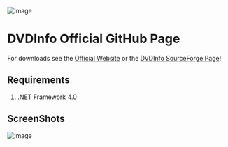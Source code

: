 ![image](https://github.com/user-attachments/assets/4f785210-38f0-4162-a15e-6f284515e159)

# DVDInfo Official GitHub Page

For downloads see the [Official Website](https://hdvdinfo.sourceforge.io/) or the [DVDInfo SourceForge Page](https://sourceforge.net/projects/hdvdinfo/)!

## Requirements
1. .NET Framework 4.0

## ScreenShots

![image](https://github.com/user-attachments/assets/845825b0-5a99-46e7-ba33-4d14269442ca)
